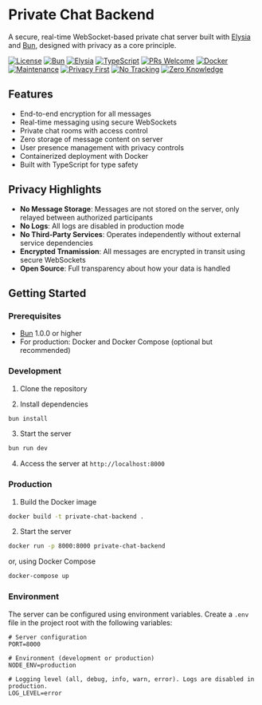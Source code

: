 # Private Chat Backend

A secure, real-time WebSocket-based private chat server built with [Elysia](https://elysiajs.com/) and [Bun](https://bun.sh/), designed with privacy as a core principle.

[![License](https://img.shields.io/badge/license-MIT-blue.svg)](https://opensource.org/licenses/MIT)
[![Bun](https://img.shields.io/badge/Bun-1.0%2B-black)](https://bun.sh)
[![Elysia](https://img.shields.io/badge/Elysia-latest-purple)](https://elysiajs.com/)
[![TypeScript](https://img.shields.io/badge/TypeScript-5.0%2B-blue)](https://www.typescriptlang.org/)
[![PRs Welcome](https://img.shields.io/badge/PRs-welcome-brightgreen.svg)](http://makeapullrequest.com)
[![Docker](https://img.shields.io/badge/Docker-ready-blue)](https://www.docker.com/)
[![Maintenance](https://img.shields.io/badge/Maintained-yes-green.svg)](https://github.com/username/private-chat-backend/graphs/commit-activity)
[![Privacy First](https://img.shields.io/badge/Privacy-First-darkgreen)](https://en.wikipedia.org/wiki/Privacy_by_design)
[![No Tracking](https://img.shields.io/badge/No-Tracking-red)](https://en.wikipedia.org/wiki/Internet_privacy)
[![Zero Knowledge](https://img.shields.io/badge/Zero-Knowledge-purple)](https://en.wikipedia.org/wiki/Zero-knowledge_proof)

## Features

- End-to-end encryption for all messages
- Real-time messaging using secure WebSockets
- Private chat rooms with access control
- Zero storage of message content on server
- User presence management with privacy controls
- Containerized deployment with Docker
- Built with TypeScript for type safety

## Privacy Highlights

- **No Message Storage**: Messages are not stored on the server, only relayed between authorized participants
- **No Logs**: All logs are disabled in production mode
- **No Third-Party Services**: Operates independently without external service dependencies
- **Encrypted Trnamission**: All messages are encrypted in transit using secure WebSockets
- **Open Source**: Full transparency about how your data is handled

## Getting Started

### Prerequisites

- [Bun](https://bun.sh/) 1.0.0 or higher
- For production: Docker and Docker Compose (optional but recommended)

### Development

1. Clone the repository

2. Install dependencies

```bash
bun install
```

3. Start the server

```bash
bun run dev
```

4. Access the server at `http://localhost:8000`

### Production

1. Build the Docker image

```bash
docker build -t private-chat-backend .
```

2. Start the server

```bash
docker run -p 8000:8000 private-chat-backend
```

or, using Docker Compose

```bash
docker-compose up
```

### Environment

The server can be configured using environment variables. Create a `.env` file in the project root with the following variables:

```env
# Server configuration
PORT=8000

# Environment (development or production)
NODE_ENV=production

# Logging level (all, debug, info, warn, error). Logs are disabled in production.
LOG_LEVEL=error
```
